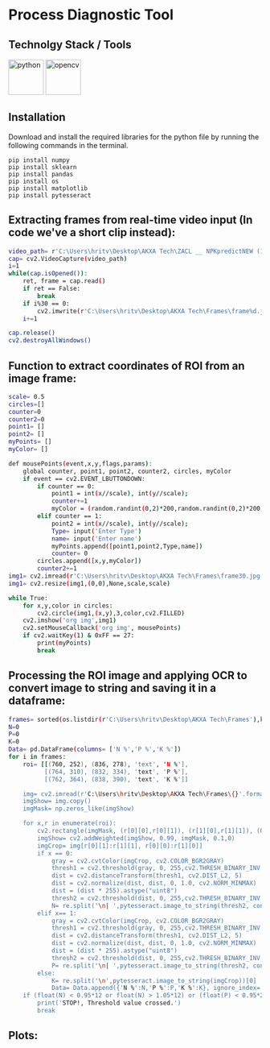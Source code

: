# Process Diagnostic Tool

## Technolgy Stack / Tools

<p align="left">
<img src="https://cdn.jsdelivr.net/gh/devicons/devicon/icons/python/python-original-wordmark.svg" alt="python" width="70" height="70" />
<img src="https://cdn.jsdelivr.net/gh/devicons/devicon/icons/opencv/opencv-original-wordmark.svg" alt="opencv" width="70" height="70"/>

</p>

## Installation

Download and install the required libraries for the python file by running the following commands in the terminal.

```
pip install numpy
pip install sklearn
pip install pandas
pip install os
pip install matplotlib
pip install pytesseract
```

## Extracting frames from real-time video input (In code we've a short clip instead):
```sh
video_path= r'C:\Users\hritv\Desktop\AKXA Tech\ZACL __ NPKpredictNEW (1).mp4'
cap= cv2.VideoCapture(video_path)
i=1
while(cap.isOpened()):
    ret, frame = cap.read()
    if ret == False:
        break
    if i%30 == 0:
        cv2.imwrite(r'C:\Users\hritv\Desktop\AKXA Tech\Frames\frame%d.jpg'%i,frame)
    i+=1

cap.release()
cv2.destroyAllWindows()
```
## Function to extract coordinates of ROI from an image frame:
```sh
scale= 0.5
circles=[]
counter=0
counter2=0
point1= []
point2= []
myPoints= []
myColor= []

def mousePoints(event,x,y,flags,params):
    global counter, point1, point2, counter2, circles, myColor
    if event == cv2.EVENT_LBUTTONDOWN:
        if counter == 0:
            point1 = int(x//scale), int(y//scale);
            counter+=1
            myColor = (random.randint(0,2)*200,random.randint(0,2)*200,random.randint(0,2)*200)
        elif counter == 1:
            point2 = int(x//scale), int(y//scale);
            Type= input('Enter Type')
            name= input('Enter name')
            myPoints.append([point1,point2,Type,name])
            counter= 0
        circles.append([x,y,myColor])
        counter2+=1
img1= cv2.imread(r'C:\Users\hritv\Desktop\AKXA Tech\Frames\frame30.jpg')
img1= cv2.resize(img1,(0,0),None,scale,scale)

while True:
    for x,y,color in circles:
        cv2.circle(img1,(x,y),3,color,cv2.FILLED)
    cv2.imshow('org img',img1)
    cv2.setMouseCallback('org img', mousePoints)
    if cv2.waitKey(1) & 0xFF == 27:
        print(myPoints)
        break
```

## Processing the ROI image and applying OCR to convert image to string and saving it in a dataframe:
```sh
frames= sorted(os.listdir(r'C:\Users\hritv\Desktop\AKXA Tech\Frames'),key=lambda x: int(x[5:][:-4]))
N=0
P=0
K=0
Data= pd.DataFrame(columns= ['N %','P %','K %'])
for i in frames:    
    roi= [[(760, 252), (836, 278), 'text', 'N %'], 
          [(764, 310), (832, 334), 'text', 'P %'], 
          [(762, 364), (838, 390), 'text', 'K %']]

    img= cv2.imread(r'C:\Users\hritv\Desktop\AKXA Tech\Frames\{}'.format(i))
    imgShow= img.copy()
    imgMask= np.zeros_like(imgShow)

    for x,r in enumerate(roi):
        cv2.rectangle(imgMask, (r[0][0],r[0][1]), (r[1][0],r[1][1]), (0,255,0), cv2.FILLED)
        imgShow= cv2.addWeighted(imgShow, 0.99, imgMask, 0.1,0)
        imgCrop= img[r[0][1]:r[1][1], r[0][0]:r[1][0]]
        if x == 0:
            gray = cv2.cvtColor(imgCrop, cv2.COLOR_BGR2GRAY)
            thresh1 = cv2.threshold(gray, 0, 255,cv2.THRESH_BINARY_INV | cv2.THRESH_OTSU)[1]
            dist = cv2.distanceTransform(thresh1, cv2.DIST_L2, 5)
            dist = cv2.normalize(dist, dist, 0, 1.0, cv2.NORM_MINMAX)
            dist = (dist * 255).astype("uint8")
            thresh2 = cv2.threshold(dist, 0, 255,cv2.THRESH_BINARY_INV | cv2.THRESH_OTSU)[1]
            N= re.split('\n| ',pytesseract.image_to_string(thresh2, config= '--psm 7'))[0]
        elif x== 1:
            gray = cv2.cvtColor(imgCrop, cv2.COLOR_BGR2GRAY)
            thresh1 = cv2.threshold(gray, 0, 255,cv2.THRESH_BINARY_INV | cv2.THRESH_OTSU)[1]
            dist = cv2.distanceTransform(thresh1, cv2.DIST_L2, 5)
            dist = cv2.normalize(dist, dist, 0, 1.0, cv2.NORM_MINMAX)
            dist = (dist * 255).astype("uint8")
            thresh2 = cv2.threshold(dist, 0, 255,cv2.THRESH_BINARY_INV | cv2.THRESH_OTSU)[1]
            P= re.split('\n| ',pytesseract.image_to_string(thresh2, config= '--psm 7'))[0]
        else:
            K= re.split('\n',pytesseract.image_to_string(imgCrop))[0]
            Data= Data.append({'N %':N,'P %':P,'K %':K}, ignore_index= True)
    if (float(N) < 0.95*12 or float(N) > 1.05*12) or (float(P) < 0.95*24.5 or float(P) > 1.05*24.5) or (float(K) < 0.95*5 or float(K) > 1.05*5):
        print('STOP!, Threshold value crossed.')
        break
```
## Plots:
